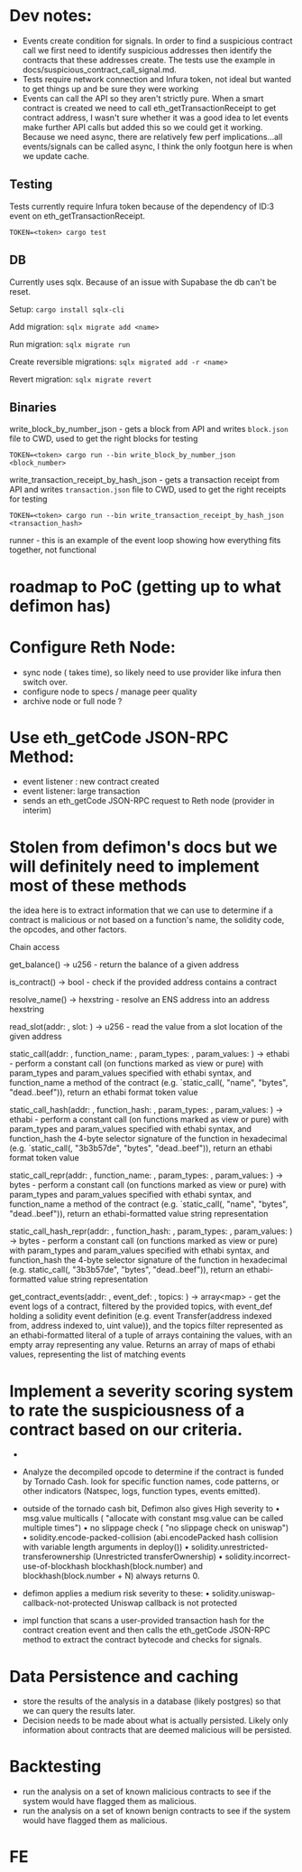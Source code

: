# Dev notes:

* Events create condition for signals. In order to find a suspicious contract call we first need to identify suspicious addresses then identify the contracts that these addresses create. The tests use the example in docs/suspicious_contract_call_signal.md.
* Tests require network connection and Infura token, not ideal but wanted to get things up and be sure they were working
* Events can call the API so they aren't strictly pure. When a smart contract is created we need to call eth_getTransactionReceipt to get contract address, I wasn't sure whether it was a good idea to let events make further API calls but added this so we could get it working. Because we need async, there are relatively few perf implications...all events/signals can be called async, I think the only footgun here is when we update cache.

## Testing

Tests currently require Infura token because of the dependency of ID:3 event on eth_getTransactionReceipt.

`TOKEN=<token> cargo test`

## DB

Currently uses sqlx. Because of an issue with Supabase the db can't be reset.

Setup: `cargo install sqlx-cli`

Add migration: `sqlx migrate add <name>`

Run migration: `sqlx migrate run`

Create reversible migrations: `sqlx migrated add -r <name>`

Revert migration: `sqlx migrate revert`

## Binaries

write_block_by_number_json - gets a block from API and writes `block.json` file to CWD, used to get the right blocks for testing

`TOKEN=<token> cargo run --bin write_block_by_number_json <block_number>`

write_transaction_receipt_by_hash_json - gets a transaction receipt from API and writes `transaction.json` file to CWD, used to get the right receipts for testing

`TOKEN=<token> cargo run --bin write_transaction_receipt_by_hash_json <transaction_hash>`

runner - this is an example of the event loop showing how everything fits together, not functional

# roadmap to PoC (getting up to what defimon has)

# Configure  Reth Node: 
 - sync node ( takes time), so likely need to  use provider like infura then switch over.
 - configure node to specs / manage peer quality
 - archive node or full node ? 
# Use eth_getCode JSON-RPC Method:
- event listener : new contract created 
- event listener: large transaction 
- sends an eth_getCode JSON-RPC request to Reth node (provider in interim)
# Stolen from defimon's docs  but we will definitely need to implement most of these methods
 the idea here is to extract information that we can use to determine if a contract is malicious or not based on 
  a function's name, the solidity code, the opcodes, and other factors.

Chain access

get_balance(<hexstring>) -> u256 - return the balance of a given address

is_contract(<hexstring>) -> bool - check if the provided address contains a contract

resolve_name(<string lit>) -> hexstring - resolve an ENS address into an address hexstring

read_slot(addr: <hexstring>, slot: <u256 lit>) -> u256 - read the value from a slot location of the given address

static_call(addr: <hexstring>, function_name: <string lit>, param_types: <string lit>, param_values: <string lit>) -> ethabi - perform a constant call (on functions marked as view or pure) with param_types and param_values specified with ethabi syntax, and function_name a method of the contract (e.g. `static_call(<addr>, "name", "bytes", "dead..beef")), return an ethabi format token value

static_call_hash(addr: <hexstring>, function_hash: <string lit>, param_types: <string lit>, param_values: <string lit>) -> ethabi - perform a constant call (on functions marked as view or pure) with param_types and param_values specified with ethabi syntax, and function_hash the 4-byte selector signature of the function in hexadecimal (e.g. `static_call(<addr>, "3b3b57de", "bytes", "dead..beef")), return an ethabi format token value

static_call_repr(addr: <hexstring>, function_name: <string lit>, param_types: <string lit>, param_values: <string lit>) -> bytes - perform a constant call (on functions marked as view or pure) with param_types and param_values specified with ethabi syntax, and function_name a method of the contract (e.g. `static_call(<addr>, "name", "bytes", "dead..beef")), return an ethabi-formatted value string representation

static_call_hash_repr(addr: <hexstring>, function_hash: <string lit>, param_types: <string lit>, param_values: <string lit>) -> bytes - perform a constant call (on functions marked as view or pure) with param_types and param_values specified with ethabi syntax, and function_hash the 4-byte selector signature of the function in hexadecimal (e.g. static_call(<addr>, "3b3b57de", "bytes", "dead..beef")), return an ethabi-formatted value string representation

get_contract_events(addr: <hexstring>, event_def: <string lit>, topics: <string lit>) -> array<map<ethabi>> - get the event logs of a contract, filtered by the provided topics, with event_def holding a solidity event definition (e.g. event Transfer(address indexed from, address indexed to, uint value)), and the topics filter represented as an ethabi-formatted literal of a tuple of arrays containing the values, with an empty array representing any value. Returns an array of maps of ethabi values, representing the list of matching events


# Implement a severity scoring system to rate the suspiciousness of a contract based on our criteria.
-
- Analyze the decompiled opcode to determine if the contract is funded by Tornado Cash. look for specific function names, code patterns, or other indicators (Natspec, logs, function types, events emitted).
- outside of the tornado cash bit, Defimon also gives High severity to 
  • msg.value multicalls ( "allocate with constant msg.value can be called multiple times")
  • no slippage check ( "no slippage check on uniswap")
  • solidity.encode-packed-collision	(abi.encodePacked hash collision with variable length arguments in deploy())
  • solidity.unrestricted-transferownership	(Unrestricted transferOwnership) 
  • solidity.incorrect-use-of-blockhash	blockhash(block.number) and blockhash(block.number + N) always returns 0.
- defimon applies a medium risk severity to these: 
   • solidity.uniswap-callback-not-protected	Uniswap callback is not protected


- impl function that scans a user-provided transaction hash for the contract creation event and then calls the eth_getCode JSON-RPC method to extract the contract bytecode and checks for signals.

# Data Persistence and caching
- store the results of the analysis in a database (likely postgres) so that we can query the results later.
- Decision needs to be made about what is actually persisted. Likely only information about contracts that are deemed malicious will be persisted.

# Backtesting 
- run the analysis on a set of known malicious contracts to see if the system would have flagged them as malicious.
- run the analysis on a set of known benign contracts to see if the system would have flagged them as malicious.

# FE 